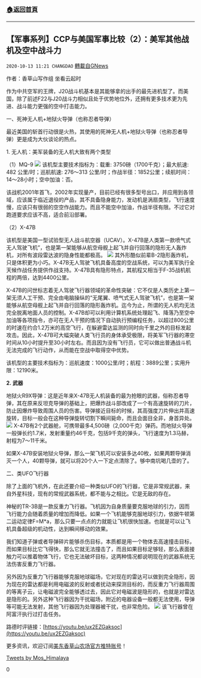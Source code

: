 ###  [:house:返回首頁](https://github.com/ourhimalayas/txt)
---

## 【军事系列】CCP与美国军事比较（2）：美军其他战机及空中战斗力
`2020-10-13 11:21 CHANGDAO` [轉載自GNews](https://gnews.org/zh-hant/421810/)

作者：香草山写作组 坐看云起时

作为中共空军的王牌，J20战斗机基本是其能够拿的出手的最先进机型了。而美国，除了前述F22与J20战斗力相似且处于优势地位外，还拥有更多技术更为先进、战斗能力更强的空中打击能力。

一、死神无人机+地狱火导弹（也称忍者导弹）

最近美国的斩首行动很是火热，其使用的死神无人机+地狱火导弹（也称忍者导弹）更是成为大伙谈论的热点。

1. 无人机：美军装备的无人机大致有两个类型

（1）MQ-9
![]()![](https://s3.amazonaws.com/gnews-media-offload/wp-content/uploads/2020/10/13110005/%E5%9B%BE%E7%89%8775.png)
该机型主要技术指标为：载重: 3750磅（1700千克）；最大航速: 482 公里/时；巡航航速: 276～313 公里/时；作战半径：1852公里；续航时间：14～28小时；空中加油：否。

该战机2001年首飞，2002年实现量产，目前已经有很多型号出口，并应用到各领域，应该属于临近退役的产品，其不具备隐身能力，发动机是涡扇类型，飞行速度慢，应该只有很弱的空空作战能力。而且不能空中加油，作战半径有限。不过它对跑道要求应该不高，适合前沿部署。

（2）X-47B

该机型是美国一型试验型无人战斗航空器（UCAV）。X-47B是人类第一款喷气式无人驾驶飞机”，也是第一架能够从航空母舰上起飞并自行回落的隐形无人轰炸机，对所有波段雷达波的隐身性能都极高。
![]()![](https://s3.amazonaws.com/gnews-media-offload/wp-content/uploads/2020/10/13110021/%E5%9B%BE%E7%89%8776.png)
其外形酷似前辈B-2隐形轰炸机，只是体积更为小巧。X-47B无人驾驶飞机具备高度的空战系统，可以为美军执行全天候作战任务提供作战支持。X-47B具有隐形特点，其航程又相当于F-35战机航程的两倍，达到4400公里。

X-47B的问世标志着无人驾驶飞行器领域的革命性突破：它不仅是人类历史上第一架无须人工干预、完全由电脑操纵的“无尾翼、喷气式无人驾驶飞机”，也是第一架能够从航空母舰上起飞并自行回落的隐形轰炸机。迄今为止，所谓的无人机均无法完全脱离地面人员的控制。X-47B却可以利用计算机系统处理起飞、降落乃至空中加油等各项指令，亦可在无人干预的情况下自动执行预编程任务，以超过800公里的时速在约合1.2万米的高空飞行，在躲避雷达监测的同时向千里之外的目标发起攻击。因此，X-47B可大幅突破人类飞行员的身体承受极限，将美军飞行器的滞空时间从10小时提升至30小时左右。而且因为没有飞行员，它可以做出普通战斗机无法完成的飞行动作，从而能在空战中取得空中优势。

该机型的主要技术指标为：巡航速度：1000公里/时；航程：3889公里；实用升限：12190米。

**2. 武器**

地狱火R9X导弹：这是近年来X-47B无人机装备的最为抢眼的武器，俗称忍者导弹，其在原来反坦克导弹的基础上，把爆炸战斗部改成了一个有高速旋转的刀片，防止因爆炸导致周围人员的伤害。导弹接近目标的时候，其高强度刀片伸出并高速旋转，目标一般会在这种导弹旋转切割下瞬间毙命，而且会面目全非，身首异处。
![]()![](https://s3.amazonaws.com/gnews-media-offload/wp-content/uploads/2020/10/13110108/%E5%9B%BE%E7%89%8777.png)
X-47B有2个武器舱，可携带最多4,500磅（2,000千克）弹药。而地狱火导弹一般弹长约1.7米，发射重量约46千克，包括9千克的弹头，飞行速度为1.3马赫，射程为7～11千米。

如果X-47B安装地狱火导弹，那么一架飞机可以安装多达40枚，如果两颗导弹消灭一个人，40颗导弹，就可以将20个人一下定点清除了。够中南坑喝几壶的了。

二、类UFO飞行器

除了上面的飞机外，在此还要介绍一种类似UFO的飞行器，它是非常规武器，来自外星科技，现有的常规武器系统，都不能与之相比。它是无敌的存在。

神秘的TR-3B是一款反重力飞行器。飞机因为自身质量要克服地球的引力，因而飞行能力会随着质量的增加而降低。如果一个飞机能够克服地球引力，依据牛顿第二运动定律F=M\*a，那么只要一点点的力就能让飞机很快加速。也就是可以让飞机具备超级的机动性，达到瞬间移动的效果。

我们知道子弹或者导弹碎片能够杀伤目标，本质都是用一个物体去高速撞击目标，而如果目标比它飞得快，那么它就无法撞击了，而且如果目标足够轻，那么表面接触力可以推着物体飞行，它也无法破坏目标，这两种情况都说明现在的武器系统无法伤害反重力飞行器。

另外因为反重力飞行器能够克服地球磁场，它对现在的雷达可以做到完全隐形，因为现在的雷达都是利用电磁波的反射或者扰动来探测目标的，而反重力飞行器周围的等离子云，让电磁波完全能够透过去，因此它对电磁波是隐形的，也就是对雷达是隐形的。另外这种飞行器因为干扰磁场，附近的电器设备一般都无法使用，导弹等可能无法发射，其他飞行器因为处理器被干扰，也非常危险。
![]()![](https://s3.amazonaws.com/gnews-media-offload/wp-content/uploads/2020/10/13110149/%E5%9B%BE%E7%89%8778.png)
该飞行器曾在阿富汗执行过打击任务。



路德时评链接：[https://youtu.be/ux2EZGaksoc](https://youtu.be/ux2EZGaksoc)

更多资讯，欢迎订阅[美东香草山农场官方推特账号](https://twitter.com/Mos_Himalaya)！

[Tweets by Mos\_Himalaya](https://twitter.com/Mos_Himalaya?ref_src=twsrc%5Etfw)

0
